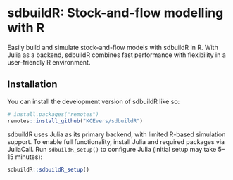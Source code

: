 
<!-- README.md is generated from README.Rmd. Please edit that file -->

# sdbuildR: Stock-and-flow modelling with R

<!-- badges: start -->
<!-- badges: end -->

Easily build and simulate stock-and-flow models with sdbuildR in R. With
Julia as a backend, sdbuildR combines fast performance with flexibility
in a user-friendly R environment.

## Installation

You can install the development version of sdbuildR like so:

``` r
# install.packages("remotes")
remotes::install_github("KCEvers/sdbuildR")
```

sdbuildR uses Julia as its primary backend, with limited R-based
simulation support. To enable full functionality, install Julia and
required packages via JuliaCall. Run `sdbuildR_setup()` to configure
Julia (initial setup may take 5–15 minutes):

``` r
sdbuildR::sdbuildR_setup()
```

